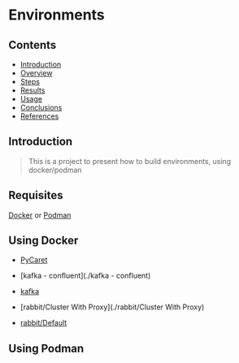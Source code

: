 # Environments 

## Contents
- [Introduction](#introduction)
- [Overview](#overview)
- [Steps](#steps)
- [Results](#results)
- [Usage](#usage)
- [Conclusions](#conclusions)
- [References](#references)

## Introduction
> This is a project to present how to build environments, using docker/podman

## Requisites
  [Docker](https://www.docker.com/get-started/)  or  [Podman](https://podman.io/getting-started/)
  
  
## Using Docker



 - [PyCaret](./PyCaret)

 - [kafka - confluent](./kafka - confluent)

 - [kafka](./kafka)

 - [rabbit/Cluster With Proxy](./rabbit/Cluster With Proxy)

 - [rabbit/Default](./rabbit/Default)

## Using Podman


